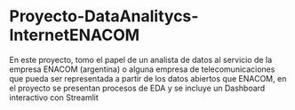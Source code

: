 # Proyecto-DataAnalitycs-InternetENACOM
En este proyecto, tomo el papel de un analista de datos al servicio de la empresa ENACOM (argentina) o alguna empresa de telecomunicaciones que pueda ser representada a partir de los datos abiertos que ENACOM, en el proyecto se presentan procesos de EDA y se incluye un Dashboard interactivo con Streamlit
